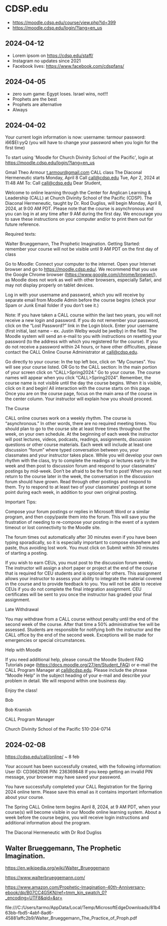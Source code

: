 # CDSP.edu

* https://moodle.cdsp.edu/course/view.php?id=399
* https://moodle.cdsp.edu/login/?lang=en_us

## 2024-04-12

* Lorem ipsom on https://cdsp.edu/staff/
* Instagram no updates since 2021
* Facebook lives: https://www.facebook.com/cdspfans/

## 2024-04-05

* zero sum game: Egypt loses. Israel wins, not!!!
* Prophets are the best
* Prophets are alternative
* Always


## 2024-04-02

Your current login information is now:
username: tarmour
password: i66$EI:yyQ
(you will have to change your password
when you login for the first time)

To start using 'Moodle for Church Divinity School of the Pacific', login at
https://moodle.cdsp.edu/login/?lang=en_us


Gmail Theo Armour <t.armour@gmail.com>
CALL class The Diaconal Hermeneutic starts Monday, April 8
Call <call@cdsp.edu> Tue, Apr 2, 2024 at 11:48 AM
To: Call <call@cdsp.edu>
Dear Student,

Welcome to online learning through the Center for Anglican Learning & Leadership (CALL) at Church Divinity School of the Pacific (CDSP). The Diaconal Hermeneutic, taught by Dr. Rod Dugliss, will begin Monday, April 8, 2024, at 9:00 AM PDT. Please note that the course is asynchronous and you can log in at any time after 9 AM during the first day.
We encourage you to save these instructions on your computer and/or to print them out for future reference.

Required texts:

Walter Brueggemann, The Prophetic Imagination.
Getting Started: remember your course will not be visible until 9 AM PDT on the first day of class

Go to Moodle: Connect your computer to the internet. Open your Internet browser and go to https://moodle.cdsp.edu/. We recommend that you use the Google Chrome browser (https://www.google.com/chrome/browser/), as Moodle does not work as well with other browsers, especially Safari, and may not display properly on tablet devices.

Log in with your username and password, which you will receive by separate email from Moodle Admin before the course begins (check your Spam or Junk Email folder if you don’t see it.)

Note: If you have taken a CALL course within the last two years, you will not receive a new login and password.
If you do not remember your password, click on the “Lost Password?” link in the Login block. Enter your username (first initial, last name – ex. Justin Welby would be jwelby) in the field. The Moodle system will send an e-mail to you with instructions on resetting your password (to the address with which you registered for the course). If you do not receive a password within 24 hours, or have other difficulties, please contact the CALL Online Course Administrator at call@cdsp.edu.

Go directly to your course: In the top left box, click on “My Courses”. You will see your course listed.
OR Go to the CALL section: In the main portion of your screen click on “CALL>Spring2024.”
Go to your course. The course names will appear when you click “CALL>Spring2024”. Remember, the course name is not visible until the day the course begins. When it is visible, click on it and begin! All interaction with the course starts on this page. Once you are on the course page, focus on the main area of the course in the center column. Your instructor will explain how you should proceed.

The Course

CALL online courses work on a weekly rhythm. The course is “asynchronous.” In other words, there are no required meeting times. You should plan to go to the course site at least three times throughout the week, on your own schedule. At the beginning of each week the instructor will post lectures, videos, podcasts, readings, assignments, discussion questions or other course materials. Each week will include at least one discussion “forum” where typed conversation between you, your classmates and your instructor takes place. While you will develop your own rhythm with the class, try to complete the readings or lectures early in the week and then post to discussion forum and respond to your classmates’ postings by mid-week. Don’t be afraid to be the first to post! When you next return to the course later in the week, the conversation in the discussion forum should have grown. Read through other postings and respond to them. Try to respond to at least two of your classmates’ postings at some point during each week, in addition to your own original posting.

Important Tips:

Compose your forum postings or replies in Microsoft Word or a similar program, and then copy/paste them into the forum. This will save you the frustration of needing to re-compose your posting in the event of a system timeout or lost connectivity to the Moodle site.

The forum times out automatically after 30 minutes even if you have been typing sporadically, so it is especially important to compose elsewhere and paste, thus avoiding lost work. You must click on Submit within 30 minutes of starting a posting.

If you wish to earn CEUs, you must post to the discussion forum weekly. The instructor will assign a short paper or project at the end of the course that is required for CEU students and is optional for others. This assignment allows your instructor to assess your ability to integrate the material covered in the course and to provide feedback to you. You will not be able to receive CEUs if you do not complete the final integration assignment. CEU certificates will be sent to you once the instructor has graded your final assignment.

Late Withdrawal

You may withdraw from a CALL course without penalty until the end of the second week of the course. After that time a 50% administrative fee will be assessed. Students are responsible for notifying both the instructor and the CALL office by the end of the second week. Exceptions will be made for emergencies or special circumstances.

Help with Moodle

If you need additional help, please consult the Moodle Student FAQ Tutorials page (https://docs.moodle.org/27/en/Student_FAQ) or e-mail the CALL Program Manager at call@cdsp.edu. Please include the phrase “Moodle Help” in the subject heading of your e-mail and describe your problem in detail. We will respond within one business day.

Enjoy the class!

Bob

Bob Kramish

CALL Program Manager

Church Divinity School of the Pacific
510-204-0714


## 2024-02-08

https://cdsp.edu/call/online/ ~ 8 feb

Your account has been successfully created, with the following information: User ID: CD3662608 PIN: 236369848 If you keep getting an invalid PIN message, your browser may have saved your password.

You have successfully completed your CALL Registration for the Spring 2024 online term.
Please save this email as it contains important information about your course.


The Spring CALL Online term begins April 8, 2024, at 9 AM PDT, when your course(s) will become visible in our Moodle online learning system. About a week before the course begins, you will receive login instructions and additional information about the program.

The Diaconal Hermeneutic with Dr Rod Dugliss


## Walter Brueggemann, The Prophetic Imagination.

https://en.wikipedia.org/wiki/Walter_Brueggemann

https://www.walterbrueggemann.com/

https://www.amazon.com/Prophetic-Imagination-40th-Anniversary-ebook/dp/B07CC4G5KN/ref=tmm_kin_swatch_0?_encoding=UTF8&qid=&sr=

file:///C:/Users/tarmo/AppData/Local/Temp/MicrosoftEdgeDownloads/81b463bb-fbd5-4abf-8ad6-45881affc2b9/Walter_Brueggemann_The_Practice_of_Proph.pdf

